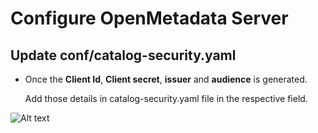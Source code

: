 # Configure OpenMetadata Server

## Update conf/catalog-security.yaml

* Once the **Client Id**, **Client secret**, **issuer** and **audience** is generated.

  Add those details in catalog-security.yaml file in the respective field.

![Alt text](https://user-images.githubusercontent.com/83201188/123380400-054e2d00-d5ad-11eb-9937-2813f69cb268.png)

